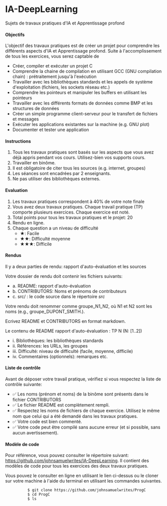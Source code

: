 # IA-DeepLearning
Sujets de travaux pratiques d'IA et Apprentissage profond

#### Objectifs

L'objectif des travaux pratiques est de créer un projet pour comprendre
les différents aspects d'IA et Apprentissage profond. Suite à l'accomplissement
de tous les exercices, vous serez captable de

-   Créer, compiler et exécuter un projet C
-   Comprendre la chaine de compilation en utilisant GCC (GNU
    compilation chain) : prétraitement jusqu'à l'exécution
-   Travailler avec les bibliothèques standards et les appels de système
    d'exploitation (fichiers, les sockets réseau etc.)
-   Comprendre les pointeurs et manipuler les buffers en utilisant les
    pointeurs
-   Travailler avec les différents formats de données comme BMP et les
    structures de données
-   Créer un simple programme client-serveur pour le transfert de
    fichiers et messages
-   Exécuter les applications existantes sur la machine (e.g. GNU plot)
-   Documenter et tester une application

#### Instructions

1.  Tous les travaux pratiques sont basés sur les aspects que vous avez
    déjà appris pendant vos cours. Utilisez-bien vos supports cours.
2.  Travailler en binôme.
3.  Il est obligatoire de citer tous les sources (e.g. internet,
    groupes)
4.  Les séances sont encadrées par 2 enseignants.
5.  Ne pas utiliser des bibliothèques externes.

#### Evaluation

1.  Les travaux pratiques correspondent à 40% de votre note finale
2.  Vous avez deux travaux pratiques. Chaque travail pratique (TP)
    comporte plusieurs exercices. Chaque exercice est noté. 
3.  Total points pour tous les travaux pratiques et le projet: 20
4.  Rendu en ligne.
5.  Chaque question a un niveau de difficulté
    -   ★: Facile
    -   ★★: Difficulté moyenne
    -   ★★★: Difficile

#### Rendus

Il y a deux parties de rendu: rapport d'auto-évaluation et les sources

Votre dossier de rendu doit contenir les fichiers suivants:

- a.  README: rapport d'auto-évaluation
- b.  CONTRIBUTORS: Noms et prénoms de contributeurs
- c.  src/ : le code source dans le répertoire *src*

Votre rendu doit renommer comme groupe_N1_N2, où N1 et N2 sont les
noms (e.g., groupe_DUPONT_SMITH.).

Ecrivez README et CONTRIBUTORS en format markdown.

Le contenu de README rapport d'auto-évaluation : TP N (N: [1..2])

- i.  Bibliothèques: les bibliothèques standards
- ii. Références: les URLs, les groupes
- iii. Difficulté: niveau de difficulté (facile, moyenne, difficile)
- iv. Commentaires (optionnels): remarques etc.


#### Liste de contrôle

Avant de déposer votre travail pratique, vérifiez si vous respectez la
liste de contrôle suivante:

-   ✅ Les noms (prénom et noms) de la binôme sont présents dans le
    fichier CONTRIBUTORS
-   ✅ Le fichier README est complètement rempli.
-   ✅ Respectez les noms de fichiers de chaque exercice. Utilisez le
    même nom que celui qui a été demandé dans les travaux pratiques.
-   ✅ Votre code est bien commenté.
-   ✅ Votre code peut être compilé sans aucune erreur (et si possible,
    sans aucun avertissement).

#### Modèle de code

Pour référence, vous pouvez consulter le répertoire suivant:
<https://github.com/johnsamuelwrites/IA-DeepLearning>. Il contient des modèles de
code pour tous les exercices des deux travaux pratiques.

Vous pouvez le consulter en ligne en utilisant le lien ci-dessus ou le
cloner sur votre machine à l'aide du terminal en utilisant les
commandes suivantes.

```
          $ git clone https://github.com/johnsamuelwrites/ProgC
          $ cd ProgC
          $ ls
```

